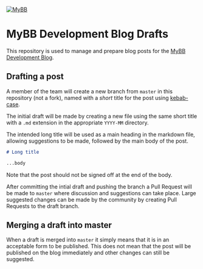 [![MyBB](https://raw.github.com/mybb/mybb/feature/images/logo.png "MyBB")](https://mybb.com "MyBB")

# MyBB Development Blog Drafts

This repository is used to manage and prepare blog posts for the [MyBB Development Blog](https://blog.mybb.com).

## Drafting a post

A member of the team will create a new branch from `master` in this repository (not a fork), named with a *short* title for the post using [kebab-case](https://en.wikipedia.org/wiki/Letter_case#Special_case_styles).

The initial draft will be made by creating a new file using the same short title with a `.md` extension in the appropriate `YYYY-MM` directory.

The intended long title will be used as a main heading in the markdown file, allowing suggestions to be made, followed by the main body of the post.

```markdown
# Long title

...body
```

Note that the post should not be signed off at the end of the body.

After committing the intial draft and pushing the branch a Pull Request will be made to `master` where discussion and suggestions can take place. Large suggested changes can be made by the community by creating Pull Requests to the draft branch.

## Merging a draft into master

When a draft is merged into `master` it simply means that it is in an acceptable form to be published. This does not mean that the post will be published on the blog immediately and other changes can still be suggested.